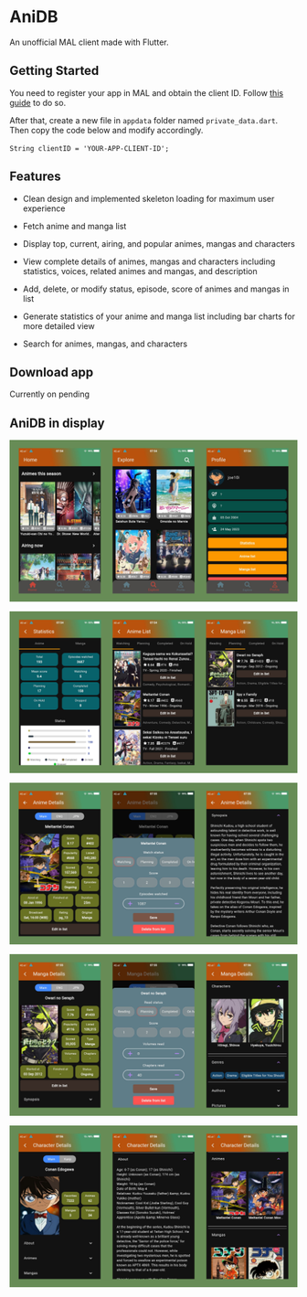 # AniDB

An unofficial MAL client made with Flutter.

## Getting Started

You need to register your app in MAL and obtain the client ID. Follow [this guide](https://myanimelist.net/blog.php?eid=835707) to do so.

After that, create a new file in `appdata` folder named `private_data.dart`. Then copy the code below and modify accordingly.

`String clientID = 'YOUR-APP-CLIENT-ID';`

## Features

* Clean design and implemented skeleton loading for maximum user experience

* Fetch anime and manga list

* Display top, current, airing, and popular animes, mangas and characters

* View complete details of animes, mangas and characters including statistics, voices, related animes and mangas, and description

* Add, delete, or modify status, episode, score of animes and mangas in list

* Generate statistics of your anime and manga list including bar charts for more detailed view

* Search for animes, mangas, and characters

## Download app

Currently on pending

## AniDB in display

![AniDB demo 1](https://github.com/joec05/files/blob/main/mal_client/demo_1.png?raw=true "AniDB demo 1")

![AniDB demo 2](https://github.com/joec05/files/blob/main/mal_client/demo_2.png?raw=true "AniDB demo 2")

![AniDB demo 3](https://github.com/joec05/files/blob/main/mal_client/demo_3.png?raw=true "AniDB demo 3")

![AniDB demo 4](https://github.com/joec05/files/blob/main/mal_client/demo_4.png?raw=true "AniDB demo 4")

![AniDB demo 5](https://github.com/joec05/files/blob/main/mal_client/demo_5.png?raw=true "AniDB demo 5")